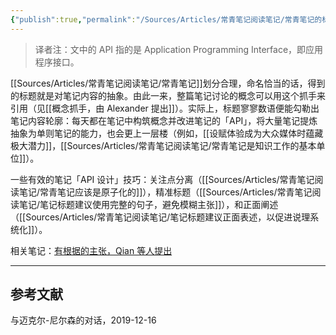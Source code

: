 ```yaml
---
{"publish":true,"permalink":"/Sources/Articles/常青笔记阅读笔记/常青笔记的标题就像 API.md","title":"常青笔记的标题就像 API","created":"2022-08-11","modified":"2023-03-14","published":"2025-07-09T00:03:43.288+08:00","tags":["review","todo/持续迭代"],"cssclasses":""}
---
```




> 译者注：文中的 API 指的是 Application Programming Interface，即应用程序接口。

[[Sources/Articles/常青笔记阅读笔记/常青笔记]]划分合理，命名恰当的话，得到的标题就是对笔记内容的抽象。由此一来，整篇笔记讨论的概念可以用这个抓手来引用（见[[概念抓手，由 Alexander 提出]]）。实际上，标题寥寥数语便能勾勒出笔记内容轮廓：每天都在笔记中构筑概念并改进笔记的「API」，将大量笔记提炼抽象为单则笔记的能力，也会更上一层楼（例如，[[设赋体验成为大众媒体时蕴藏极大潜力]]，[[Sources/Articles/常青笔记阅读笔记/常青笔记是知识工作的基本单位]]）。

一些有效的笔记「API 设计」技巧：关注点分离（[[Sources/Articles/常青笔记阅读笔记/常青笔记应该是原子化的]]），精准标题（[[Sources/Articles/常青笔记阅读笔记/笔记标题建议使用完整的句子，避免模糊主张]]），和正面阐述（[[Sources/Articles/常青笔记阅读笔记/笔记标题建议正面表述，以促进说理系统化]]）。

相关笔记：[有根据的主张，Qian 等人提出](https://notes.andymatuschak.org/z8D1DJ4663xTUx2P3ztA8hM5FsmtbYmgRfPnC)

___

## 参考文献

与迈克尔-尼尔森的对话，2019-12-16